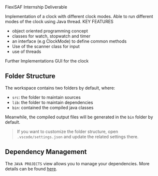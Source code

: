 FlexiSAF Internship Deliverable

Implementation of a clock with different clock modes. Able to run different modes of the clock using Java thread.
KEY FEATURES
- object oriented programming concept
- classes for watch, stopwatch and timer
- an interface (e.g ClockMode) to define common methods
- Use of the scanner class for input
- use of threads

Further Implementations
GUI for the clock

## Folder Structure

The workspace contains two folders by default, where:

- `src`: the folder to maintain sources
- `lib`: the folder to maintain dependencies
- `bin`: contained the compiled java classes

Meanwhile, the compiled output files will be generated in the `bin` folder by default.

> If you want to customize the folder structure, open `.vscode/settings.json` and update the related settings there.

## Dependency Management

The `JAVA PROJECTS` view allows you to manage your dependencies. More details can be found [here](https://github.com/microsoft/vscode-java-dependency#manage-dependencies).
